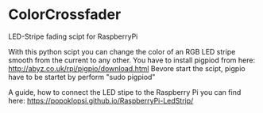# ColorCrossfader
LED-Stripe fading scipt for RaspberryPi 

With this python scipt you can change the color of an RGB LED stripe smooth from the current to any other.
You have to install pigpiod from here: http://abyz.co.uk/rpi/pigpio/download.html
Bevore start the scipt, pigpio have to be startet by perform "sudo pigpiod" 

A guide, how to connect the LED stipe to the Raspberry Pi you can find here: https://popoklopsi.github.io/RaspberryPi-LedStrip/
